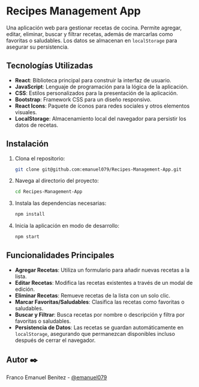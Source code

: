 # Recipes Management App

Una aplicación web para gestionar recetas de cocina. Permite agregar, editar, eliminar, buscar y filtrar recetas, además de marcarlas como favoritas o saludables. Los datos se almacenan en `localStorage` para asegurar su persistencia.

## Tecnologías Utilizadas

- **React**: Biblioteca principal para construir la interfaz de usuario.
- **JavaScript**: Lenguaje de programación para la lógica de la aplicación.
- **CSS**: Estilos personalizados para la presentación de la aplicación.
- **Bootstrap**: Framework CSS para un diseño responsivo.
- **React Icons**: Paquete de íconos para redes sociales y otros elementos visuales.
- **LocalStorage**: Almacenamiento local del navegador para persistir los datos de recetas.

## Instalación

1. Clona el repositorio:
    ```bash
    git clone git@github.com:emanuel079/Recipes-Management-App.git
    ```

2. Navega al directorio del proyecto:
    ```bash
    cd Recipes-Management-App
    ```

3. Instala las dependencias necesarias:
    ```bash
    npm install
    ```

4. Inicia la aplicación en modo de desarrollo:
    ```bash
    npm start
    ```

## Funcionalidades Principales

- **Agregar Recetas**: Utiliza un formulario para añadir nuevas recetas a la lista.
- **Editar Recetas**: Modifica las recetas existentes a través de un modal de edición.
- **Eliminar Recetas**: Remueve recetas de la lista con un solo clic.
- **Marcar Favoritas/Saludables**: Clasifica las recetas como favoritas o saludables.
- **Buscar y Filtrar**: Busca recetas por nombre o descripción y filtra por favoritas o saludables.
- **Persistencia de Datos**: Las recetas se guardan automáticamente en `localStorage`, asegurando que permanezcan disponibles incluso después de cerrar el navegador.

## Autor ✒️

Franco Emanuel Benitez - [@emanuel079](https://github.com/emanuel079)
